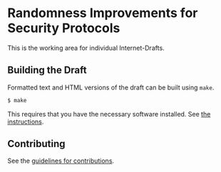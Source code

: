 # Randomness Improvements for Security Protocols

This is the working area for individual Internet-Drafts.

## Building the Draft

Formatted text and HTML versions of the draft can be built using `make`.

```sh
$ make
```

This requires that you have the necessary software installed.  See
[the instructions](https://github.com/martinthomson/i-d-template/blob/master/doc/SETUP.md).


## Contributing

See the
[guidelines for contributions](https://github.com/taps-api/drafts/blob/master/CONTRIBUTING.md).
